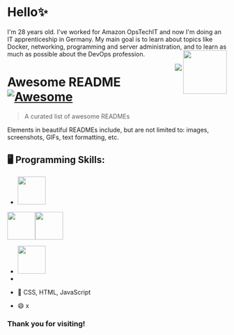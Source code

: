 # Hello✨
<body>
<div>

I'm 28 years old. I've worked for Amazon OpsTechIT and now I'm doing an IT apprenticeship in Germany. My main goal is to learn about topics like Docker, networking, programming and server administration, and to learn as much as possible about the DevOps profession.
<img align="right" src="https://media.tenor.com/a9CamLQyQg0AAAAC/music-bussin.gif" width="100px">
</div>
</body>

<img src="[icon.png](https://media.tenor.com/a9CamLQyQg0AAAAC/music-bussin.gif)" align="right" />

# Awesome README [![Awesome](https://cdn.jsdelivr.net/gh/sindresorhus/awesome@d7305f38d29fed78fa85652e3a63e154dd8e8829/media/badge.svg)](https://github.com/sindresorhus/awesome#readme)
> A curated list of awesome READMEs

Elements in beautiful READMEs include, but are not limited to: images, screenshots, GIFs, text formatting, etc.

## 🖥 Programming Skills:

- <img src="https://go.dev/images/go-logo-white.svg" width="64px">
<img src="https://www.php.net/images/logos/php-logo.svg" width="64px"><img src="https://khanhtranngoccva.github.io/portfolio/img/proficiencyIcons/HTML5.svg" width="64px">
- <img src="https://khanhtranngoccva.github.io/portfolio/img/proficiencyIcons/CSS3.svg" width="64px">

- 
- 👯 CSS, HTML, JavaScript
- 😄 x
<p></p>
<p></p>

### Thank you for visiting!
